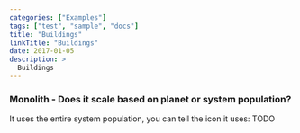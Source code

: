 ```yaml
---
categories: ["Examples"]
tags: ["test", "sample", "docs"]
title: "Buildings"
linkTitle: "Buildings"
date: 2017-01-05
description: >
  Buildings
---
```

### Monolith - Does it scale based on planet or system population?
It uses the entire system population, you can tell the icon it uses: TODO